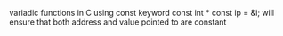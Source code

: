  variadic functions in C
using const keyword
const int * const ip = &i; will ensure that both address and value pointed to are constant

